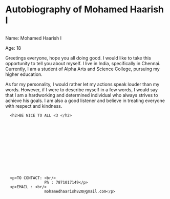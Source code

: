 
<html>
<head>
	<title>Autobiography of Mohamed Haarish I</title>
</head>
<body>
	<h1>Autobiography of Mohamed Haarish I</h1>
       <h2></h2>
	<p>Name: Mohamed Haarish I</p>
	<p>Age: 18</p>
	<p>Greetings everyone, hope you all doing good. I would like to take this opportunity to tell you about myself. I live in India, specifically in Chennai. Currently, I am a student of Alpha Arts and Science College, pursuing my higher education.</p>
	<p>As for my personality, I would rather let my actions speak louder than my words. However, if I were to describe myself in a few words, I would say that I am a hardworking and determined individual who always strives to achieve his goals. I am also a good listener and believe in treating everyone with respect and kindness.</p>
     
      <h2>BE NICE TO ALL <3 </h2>
<br/>
<br/>
<br/>
<br/>
<br/>
<br/>
<br/>
<br/>
<br/>

      <p>TO CONTACT: <br/>
                     Ph : 7871017149</p>
      <p>EMAIL : <br/>
                     mohamedhaarish820@gmail.com</p>
</body>
</html>
